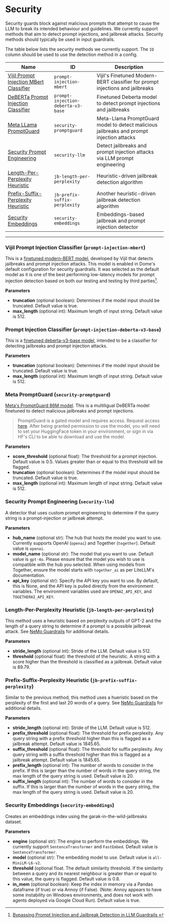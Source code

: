 # Security

Security guards block against malicious prompts that attempt to cause the LLM to break its intended behaviour and guidelines. We currently support methods that aim to detect prompt injections, and jailbreak attacks. Security methods should typically be used in input guardrails.

The table below lists the security methods we currently support. The `ID` column should be used to use the detection method in a config. 

| Name    | ID | Description |
| -------- | ------- | ------- |
| [Vijil Prompt Injection MBert Classifier](#vijil-prompt-injection-classifier-prompt-injection-mbert) | `prompt-injection-mbert` | Vijil's Finetuned Modern-BERT classifier for prompt injections and jailbreaks |
| [DeBERTa Prompt Injection Classifier](#prompt-injection-classifier-prompt-injection-deberta-v3-base) | `prompt-injection-deberta-v3-base` | Finetuned Deberta model to detect prompt injections and jailbreaks |
| [Meta LLama PromptGuard](#meta-promptguard-security-promptguard) | `security-promptguard` | Meta-Llama PromptGuard model to detect malicious jailbreaks and prompt injection attacks |
| [Security Prompt Engineering](#security-prompt-engineering-security-llm)| `security-llm` |  Detect jailbreaks and prompt injection attacks via LLM prompt engineering |
| [Length-Per-Perplexity Heuristic](#length-per-perplexity-heuristic-jb-length-per-perplexity) | `jb-length-per-perplexity` | Heuristic-driven jailbreak detection algorithm |
| [Prefix-Suffix-Perplexity Heuristic](#prefix-suffix-perplexity-heuristic-jb-prefix-suffix-perplexity) | `jb-prefix-suffix-perplexity` | Another heuristic-driven jailbreak detection algorithm |
| [Security Embeddings](#security-embeddings-security-embeddings)| `security-embeddings` | Embeddings-based jailbreak and prompt injection detector |


---

### Vijil Prompt Injection Classifier (`prompt-injection-mbert`)

This is a [finetuned modern-BERT model](https://huggingface.co/vijil/mbert-prompt-injection), developed by Vijil that detects jailbreaks and prompt injection attacks. This model is enabled in Dome's default configuration for security guardrails. It was selected as the default model as it is one of the best performing low-latency models for prompt injection detection based on both our testing and testing by third parties[^1].

**Parameters**

- **truncation** (optional boolean): Determines if the model input should be truncated. Default value is true.
- **max_length** (optional int): Maximum length of input string. Default value is 512.


### Prompt Injection Classifier (`prompt-injection-deberta-v3-base`)

This is a [finetuned deberta-v3-base model](https://huggingface.co/protectai/deberta-v3-base-prompt-injection), intended to be a classifier for detecting jailbreaks and prompt injection attacks.

**Parameters**

- **truncation** (optional boolean): Determines if the model input should be truncated. Default value is true.
- **max_length** (optional int): Maximum length of input string. Default value is 512.

### Meta PromptGuard (`security-promptguard`)

[Meta's PromptGuard 86M model](https://huggingface.co/meta-llama/Prompt-Guard-86M). This is a multiligual DeBERTa model finetuned to detect malicious jailbreaks and prompt injections.

> PromptGuard is a gated model and requires access. Request access [here](https://huggingface.co/meta-llama/Prompt-Guard-86M). After being granted permission to use the model, you will need to set your HuggingFace token in your environment, or sign in via HF's CLI to be able to download and use the model.

**Parameters**

- **score_threshold** (optional float): The threshold for a prompt injection. Default value is 0.5. Values greater than or equal to this threshold will be flagged.
- **truncation** (optional boolean): Determines if the model input should be truncated. Default value is true.
- **max_length** (optional int): Maximum length of input string. Default value is 512.

### Security Prompt Engineering (`security-llm`)

A detector that uses custom prompt engineering to determine if the query string is a prompt-injection or jailbreak attempt.

**Parameters**

- **hub_name** (optional str): The hub that hosts the model you want to use. Currently supports OpenAI (`openai`) and Together (`together`). Default value is `openai`.
- **model_name** (optional str): The model that you want to use. Default value is `gpt-4o`. Please ensure that the model you wish to use is compatible with the hub you selected. When using models from Together, ensure the model starts with `together_ai` as per LiteLLM's documentation.
- **api_key** (optional str): Specify the API key you want to use. By default, this is None, and the API key is pulled directly from the environment variables. The environment variables used are `OPENAI_API_KEY`, and `TOGETHERAI_API_KEY`.

### Length-Per-Perplexity Heuristic (`jb-length-per-perplexity`)

This method uses a heuristic based on perplexity outputs of GPT-2 and the length of a query string to determine if a prompt is a possible jailbreak attack. See [NeMo Guardrails](https://docs.nvidia.com/nemo/guardrails/user_guides/guardrails-library.html#jailbreak-detection-heuristics) for additional details.

**Parameters**

- **stride_length** (optional int): Stride of the LLM. Default value is 512.
- **threshold** (optional float): the threshold of the heuristic. A string with a score higher than the threshold is classified as a jailbreak. Default value is 89.79.

### Prefix-Suffix-Perplexity Heuristic (`jb-prefix-suffix-perplexity`)

Similar to the previous method, this method uses a hueristic based on the perplexity of the first and last 20 words of a query. See [NeMo Guardrails](https://docs.nvidia.com/nemo/guardrails/user_guides/guardrails-library.html#jailbreak-detection-heuristics) for additional details.

**Parameters**

- **stride_length** (optional int): Stride of the LLM. Default value is 512.
- **prefix_threshold** (optional float): The threshold for prefix perplexity. Any query string with a prefix threshold higher than this is flagged as a jailbreak attempt. Default value is 1845.65.
- **suffix_threshold** (optional float): The threshold for suffix perplexity. Any query string with a suffix threshold higher than this is flagged as a jailbreak attempt. Default value is 1845.65.
- **prefix_length** (optional int): The number of words to consider in the prefix. If this is larger than the number of words in the query string, the max length of the query string is used. Default value is 20.
- **suffix_length** (optional int): The number of words to consider in the suffix. If this is larger than the number of words in the query string, the max length of the query string is used. Default value is 20.

### Security Embeddings (`security-embeddings`)
Creates an embeddings index using the garak-in-the-wild-jailbreaks dataset.

**Parameters**

- **engine** (optional str): The engine to perform the embeddings. We currently support `SentenceTransformer` and `FastEmbed`. Default value is `SentenceTransformer`.
- **model** (optional str): The embedding model to use. Default value is `all-MiniLM-L6-v2`.
- **threshold** (optional float. The default similarity threshold. If the similarity between a query and its nearest neighbour is greater than or equal to this value, the query is flagged. Default value is 0.8.
- **in_mem** (optional boolean): Keep the index in memory via a Pandas dataframe (if true) or via Annoy (if False). (Note: Annoy appears to have some instability on Windows environments, and does not work with agents deployed via Google Cloud Run). Default value is true.

[^1]:[Bypassing Prompt Injection and Jailbreak Detection in LLM Guardrails
](https://arxiv.org/abs/2504.11168)